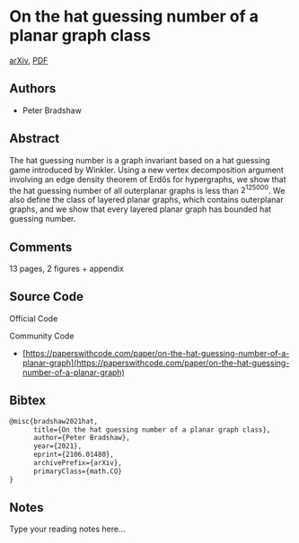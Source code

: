 
# On the hat guessing number of a planar graph class

[arXiv](https://arxiv.org/abs/2106.01480), [PDF](https://arxiv.org/pdf/2106.01480.pdf)

## Authors

- Peter Bradshaw

## Abstract

The hat guessing number is a graph invariant based on a hat guessing game introduced by Winkler. Using a new vertex decomposition argument involving an edge density theorem of Erdős for hypergraphs, we show that the hat guessing number of all outerplanar graphs is less than $2^{125000}$. We also define the class of layered planar graphs, which contains outerplanar graphs, and we show that every layered planar graph has bounded hat guessing number.

## Comments

13 pages, 2 figures + appendix

## Source Code

Official Code



Community Code

- [https://paperswithcode.com/paper/on-the-hat-guessing-number-of-a-planar-graph](https://paperswithcode.com/paper/on-the-hat-guessing-number-of-a-planar-graph)

## Bibtex

```tex
@misc{bradshaw2021hat,
      title={On the hat guessing number of a planar graph class}, 
      author={Peter Bradshaw},
      year={2021},
      eprint={2106.01480},
      archivePrefix={arXiv},
      primaryClass={math.CO}
}
```

## Notes

Type your reading notes here...

